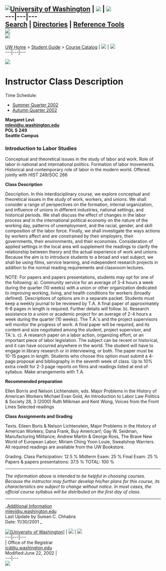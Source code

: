 [![University of
Washington](/home/graphics/uwlogotype0.gif)](http://www.washington.edu/) |
![](/home/graphics/space.gif) | ![](/home/graphics/space.gif)  
---|---|---  
 [Search](/home/search.html) | [Directories](/home/directories.html) |
[Reference Tools](http://www.lib.washington.edu/research/reftools.html)  
![](/home/graphics/space.gif)  
![](/home/graphics/rib0.gif)  
---  
[UW Home](/) > [Student Guide](/students/) > [Course
Catalog](/students/crscat/)  | ![](/home/graphics/space.gif) |
![](/home/graphics/space.gif)  
---|---|---  
  
![](/home/graphics/space.gif)  
  
# Instructor Class Description

Time Schedule:

  * [Summer Quarter 2002](/students/timeschd/SUM2002/polisci.html)
  * [Autumn Quarter 2002](/students/timeschd/AUT2002/polisci.html)

**Margaret Levi  
mlevi@u.washington.edu  
POL S 249  
Seattle Campus**

### Introduction to Labor Studies

Conceptual and theoretical issues in the study of labor and work. Role of
labor in national and international politics. Formation of labor movements.
Historical and contemporary role of labor in the modern world. Offered:
jointly with HIST 249/SOC 266

**Class Description**  

Description. In this interdisciplinary course, we explore conceptual and
theoretical issues in the study of work, workers, and unions. We shall
consider a range of perspectives on the formation, internal organization, and
influence of unions in different industries, national settings, and historical
periods. We shall discuss the effect of changes in the labor process and in
the international political economy on the nature of the working day, patterns
of unemployment, and the racial, gender, and skill composition of the labor
force. Finally, we shall investigate the ways actions by workers affect and
are constrained by their employers, their governments, their environments, and
their economies. Consideration of applied settings in the local area will
supplement the readings to clarify the relationship between theory and the
actual experience of work and unions. Because the aim is to introduce students
to a broad and vast subject, we shall be using films, service learning, and
independent research projects in addition to the normal reading requirements
and classroom lectures.

NOTE: For papers and papers presentations, students may opt for one of the
following: a). Community service for an average of 3-4 hours a week during the
quarter (10 weeks) with a union or other organization dedicated to improving
working, living, and health conditions for workers (broadly defined).
Descriptions of options are in a separate packet. Students must keep a weekly
journal to be reviewed by T.A. A final paper of approximately 6-8 pages in
length is required. Further details will follow. b). Research assistance to a
union or academic project for an average of 2-4 hours a week during the
quarter (10 weeks). The T.A.'s and the project supervisors will monitor the
progress of work. A final paper will be required, and its content and size
negotiated among the student, project supervisor, and TA.'s. c). A research
paper on a labor action, organizing effort, or an important piece of labor
legislation. The subject can be recent or historical, and it can have occurred
anywhere in the world. The student will have to engage in library research or
in interviewing, or both. The paper must be 10-15 pages in length. Students
who choose this option must submit a 4-page proposal and bibliography in the
seventh week of class. Up to 10% extra credit for 2-3 page reports on films
and readings listed at end of syllabus. Make arrangements with T.A.

**Recommended preparation**  

Ellen Borris and Nelson Lichtenstein, eds. Major Problems in the History of
American Workers Michael Evan Gold, An Introduction to Labor Law Politics &
Society 28, 3 (2000) Ruth Milkman and Kent Wong, Voices from the Front Lines
Selected readings

**Class Assignments and Grading**  

Texts. Eileen Boris & Nelson Lichtenstein, Major Problems in the History of
American Workers; Dana Frank, Buy American!; Gay W. Seidman, Manufacturing
Militance; Andrew Martin & George Ross, The Brave New World of European Labor;
Miriam Ching Yoon Louie, Sweatshop Warriers. All required readings are
available from the UW Bookstore.

Grading. Class Participation: 12.5 % Midterm Exam: 25 % Final Exam: 25 %
Papers & papers presentations: 37.5 % TOTAL: 100 %

* * *

_The information above is intended to be helpful in choosing courses. Because
the instructor may further develop his/her plans for this course, its
characteristics are subject to change without notice. In most cases, the
official course syllabus will be distributed on the first day of class._

* * *

_[Additional Information](http://www.polisci.washington.edu/home.html)  
mlevi@u.washington.edu  
Last Update by Suman C. Chhabra  
Date: 11/30/2001 _

  
[![\[University of
Washington\]](/home/graphics/uwsealf6.gif)](http://www.washington.edu/) |
![](/home/graphics/space.gif) | ![](/home/graphics/space.gif)  
---|---|---  
|  Office of the Registrar  
icd@u.washington.edu  
Modified:June 22, 2002    |  
---|---  
![](/home/graphics/space.gif)

